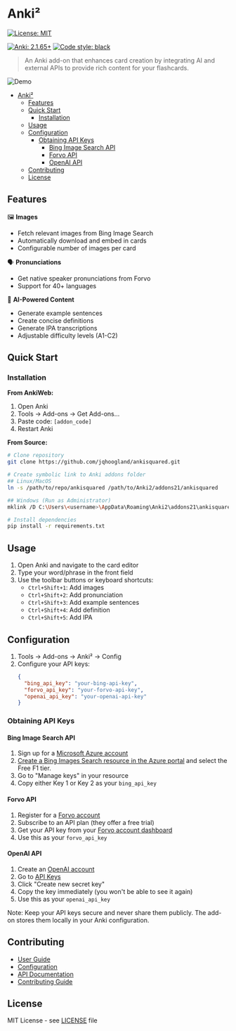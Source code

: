 # Anki²

[![License: MIT](https://img.shields.io/badge/License-MIT-yellow.svg)](https://opensource.org/licenses/MIT)
<!-- TODO: [![Downloads](https://static.pepy.tech/personalized-badge/ankisquared?period=total&units=international_system&left_color=black&right_color=orange&left_text=Downloads)](https://pepy.tech/project/ankisquared) -->
[![Anki: 2.1.65+](https://img.shields.io/badge/Anki-2.1.65%2B-blue.svg)](https://apps.ankiweb.net)
[![Code style: black](https://img.shields.io/badge/code%20style-black-000000.svg)](https://github.com/psf/black)

> An Anki add-on that enhances card creation by integrating AI and external APIs to provide rich content for your flashcards.

![Demo](docs/assets/demo.gif)

- [Anki²](#anki)
  - [Features](#features)
  - [Quick Start](#quick-start)
    - [Installation](#installation)
  - [Usage](#usage)
  - [Configuration](#configuration)
    - [Obtaining API Keys](#obtaining-api-keys)
      - [Bing Image Search API](#bing-image-search-api)
      - [Forvo API](#forvo-api)
      - [OpenAI API](#openai-api)
  - [Contributing](#contributing)
  - [License](#license)

## Features

🖼️ **Images**
- Fetch relevant images from Bing Image Search
- Automatically download and embed in cards
- Configurable number of images per card

🗣️ **Pronunciations**
- Get native speaker pronunciations from Forvo
- Support for 40+ languages


🤖 **AI-Powered Content**
- Generate example sentences
- Create concise definitions
- Generate IPA transcriptions
- Adjustable difficulty levels (A1-C2)

## Quick Start

### Installation

**From AnkiWeb:**
1. Open Anki
2. Tools → Add-ons → Get Add-ons...
3. Paste code: `[addon_code]` <!-- TODO: Add actual addon code -->
4. Restart Anki

**From Source:**
```bash
# Clone repository
git clone https://github.com/jqhoogland/ankisquared.git

# Create symbolic link to Anki addons folder
## Linux/MacOS
ln -s /path/to/repo/ankisquared /path/to/Anki2/addons21/ankisquared

## Windows (Run as Administrator)
mklink /D C:\Users\<username>\AppData\Roaming\Anki2\addons21\ankisquared C:\path\to\repo\ankisquared

# Install dependencies
pip install -r requirements.txt
```

## Usage

1. Open Anki and navigate to the card editor
2. Type your word/phrase in the front field
3. Use the toolbar buttons or keyboard shortcuts:
   - `Ctrl+Shift+1`: Add images
   - `Ctrl+Shift+2`: Add pronunciation
   - `Ctrl+Shift+3`: Add example sentences
   - `Ctrl+Shift+4`: Add definition
   - `Ctrl+Shift+5`: Add IPA

## Configuration

1. Tools → Add-ons → Anki² → Config
2. Configure your API keys:
   ```json
   {
     "bing_api_key": "your-bing-api-key",
     "forvo_api_key": "your-forvo-api-key",
     "openai_api_key": "your-openai-api-key"
   }
   ```

### Obtaining API Keys

#### Bing Image Search API
1. Sign up for a [Microsoft Azure account](https://azure.microsoft.com/free/)
2. [Create a Bing Images Search resource in the Azure portal](https://aka.ms/bingapisignup) and select the Free F1 tier.
3. Go to "Manage keys" in your resource
4. Copy either Key 1 or Key 2 as your `bing_api_key`

#### Forvo API
1. Register for a [Forvo account](https://api.forvo.com/plans-and-pricing/)
2. Subscribe to an API plan (they offer a free trial)
3. Get your API key from your [Forvo account dashboard](https://api.forvo.com/account/)
4. Use this as your `forvo_api_key`

#### OpenAI API
1. Create an [OpenAI account](https://platform.openai.com/signup)
2. Go to [API Keys](https://platform.openai.com/api-keys)
3. Click "Create new secret key"
4. Copy the key immediately (you won't be able to see it again)
5. Use this as your `openai_api_key`

Note: Keep your API keys secure and never share them publicly. The add-on stores them locally in your Anki configuration.

## Contributing

- [User Guide](docs/user-guide.md)
- [Configuration](docs/config.md)
- [API Documentation](docs/api.md)
- [Contributing Guide](CONTRIBUTING.md)

## License

MIT License - see [LICENSE](LICENSE) file
